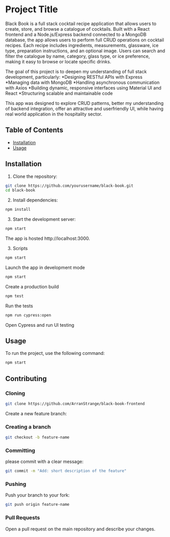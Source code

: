 # Project Title

Black Book is a full stack cocktail recipe application that allows users to create, store, and browse a catalogue of cocktails. Built with a React frontend and a Node.js/Express backend connected to a MongoDB database, the app allows users to perform full CRUD operations on cocktail recipes.
Each recipe includes ingredients, measurements, glassware, ice type, preparation instructions, and an optional image. Users can search and filter the catalogue by name, category, glass type, or ice preference, making it easy to browse or locate specific drinks.

The goal of this project is to deepen my understanding of full stack development, particularly:
*Designing RESTful APIs with Express
*Managing data with MongoDB
*Handling asynchronous communication with Axios
*Building dynamic, responsive interfaces using Material UI and React
\*Structuring scalable and maintainable code

This app was designed to explore CRUD patterns, better my understanding of backend integration, offer an attractive and userfriendly UI, while having real world application in the hospitality sector.

## Table of Contents

- [Installation](#installation)
- [Usage](#usage)

## Installation

1. Clone the repository:

```bash
git clone https://github.com/yourusername/black-book.git
cd black-book
```

2. Install dependencies:

```bash
npm install
```

3. Start the development server:

```bash
npm start
```

The app is hosted http://localhost:3000.

3. Scripts

```bash
npm start
```

Launch the app in development mode

```bash
npm start
```

Create a production build

```bash
npm test
```

Run the tests

```bash
npm run cypress:open
```

Open Cypress and run UI testing

## Usage

To run the project, use the following command:

```bash
npm start
```

## Contributing

### Cloning

```bash
git clone https://github.com/ArranStrange/black-book-frontend
```

Create a new feature branch:

### Creating a branch

```bash
git checkout -b feature-name
```

### Committing

please commit with a clear message:

```bash
git commit -m "Add: short description of the feature"
```

### Pushing

Push your branch to your fork:

```bash
git push origin feature-name
```

### Pull Requests

Open a pull request on the main repository and describe your changes.
